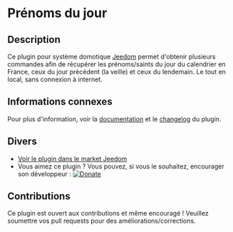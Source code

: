 # Prénoms du jour

## Description

Ce plugin pour système domotique [Jeedom](https://jeedom.com) permet d'obtenir plusieurs commandes afin de récupérer les prénoms/saints du jour du calendrier en France, ceux du jour précédent (la veille) et ceux du lendemain. Le tout en local, sans connexion à internet.

## Informations connexes

Pour plus d'information, voir la [documentation](https://jeanrobertjs.github.io/jeedom_namesoftheday/) et le [changelog](https://jeanrobertjs.github.io/jeedom_namesoftheday/fr_FR/changelog) du plugin.

## Divers

- [Voir le plugin dans le market Jeedom](https://market.jeedom.com/index.php?v=d&p=market_display&id=4349)
- Vous aimez ce plugin ? Vous pouvez, si vous le souhaitez, encourager son développeur : [![Donate](https://img.shields.io/badge/Donate-PayPal-green.svg)](https://www.paypal.com/paypalme/jeanrobertjs)

## Contributions

Ce plugin est ouvert aux contributions et même encouragé ! Veuillez soumettre vos pull requests pour des améliorations/corrections.
